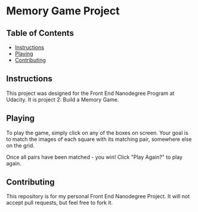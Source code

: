 # Memory Game Project

## Table of Contents

* [Instructions](#instructions)
* [Playing](#playing)
* [Contributing](#contributing)

## Instructions

This project was designed for the Front End Nanodegree Program at Udacity. It is project 2: Build a Memory Game.

## Playing

To play the game, simply click on any of the boxes on screen. Your goal is to match the images of each square with its matching pair, somewhere else on the grid. 

Once all pairs have been matched - you win! Click "Play Again?" to play again. 

## Contributing

This repository is for my personal Front End Nanodegree Project. It will not accept pull requests, but feel free to fork it.
